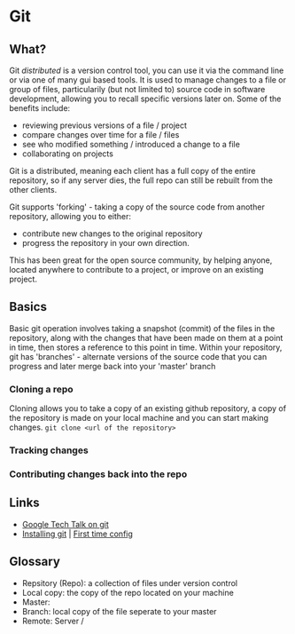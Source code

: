 # Git
## What?
Git *distributed* is a version control tool, you can use it via the command line or via one of many gui based tools.
It is used to manage changes to a file or group of files, particularily (but not limited to) source code in software development, allowing you to recall specific versions later on.
Some of the benefits include:
- reviewing previous versions of a file / project
- compare changes over time for a file / files
- see who modified something / introduced a change to a file
- collaborating on projects 

Git is a distributed, meaning each client has a full copy of the entire repository, so if any server dies, the full repo can still be rebuilt from the other clients.  

Git supports 'forking' - taking a copy of the source code from another repository, allowing you to either:
- contribute new changes to the original repository
- progress the repository in your own direction.
 
This has been great for the open source community, by helping anyone, located anywhere to contribute to a project, or improve on an existing project.

## Basics
Basic git operation involves taking a snapshot (commit) of the files in the repository, along with the changes that have been made on them at a point in time, then stores a reference to this point in time. 
Within your repository, git has 'branches' - alternate versions of the source code that you can progress and later merge back into your 'master' branch

### Cloning a repo
Cloning allows you to take a copy of an existing github repository, a copy of the repository is made on your local machine and you can start making changes.
`git clone <url of the repository>`

### Tracking changes

### Contributing changes back into the repo


## Links
* [Google Tech Talk on git](https://www.youtube.com/watch?v=8dhZ9BXQgc4)
* [Installing git](https://git-scm.com/book/en/v2/Getting-Started-Installing-Git) | [First time config](https://git-scm.com/book/en/v2/Getting-Started-First-Time-Git-Setup)
    
## Glossary
* Repsitory (Repo): a collection of files under version control
* Local copy: the copy of the repo located on your machine
* Master: 
* Branch: local copy of the file seperate to your master
* Remote: Server / 
